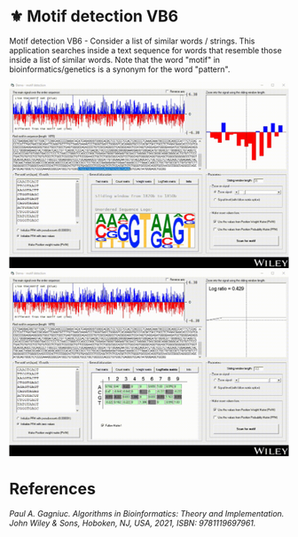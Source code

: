 # :fleur_de_lis: Motif detection VB6
Motif detection VB6 - Consider a list of similar words / strings. This application searches inside a text sequence for words that resemble those inside a list of similar words. Note that the word "motif" in bioinformatics/genetics is a synonym for the word "pattern".


<kbd><img src="https://github.com/Gagniuc/Motif-detection-VB6/blob/main/screenshot/Demo%20-%20DNA%20motif%20detection%20in%20VB6%20(6).gif" /></kbd>
<kbd><img src="https://github.com/Gagniuc/Motif-detection-VB6/blob/main/screenshot/Demo%20-%20DNA%20motif%20detection%20in%20VB6%20(8).gif" /></kbd>

# References

<i>Paul A. Gagniuc. Algorithms in Bioinformatics: Theory and Implementation. John Wiley & Sons, Hoboken, NJ, USA, 2021, ISBN: 9781119697961.</i>
